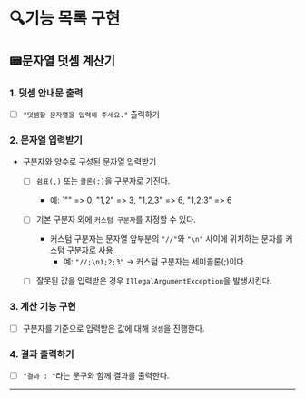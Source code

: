 # 🔍기능 목록 구현
## 📟문자열 덧셈 계산기

### 1. 덧셈 안내문 출력
- [ ] `"덧셈할 문자열을 입력해 주세요."` 출력하기

### 2. 문자열 입력받기
- 구분자와 양수로 구성된 문자열 입력받기
  - [ ] `쉼표(,)` 또는 `콜론(:)`을 구분자로 가진다.
    - 예: `"" => 0, "1,2" => 3, "1,2,3" => 6, "1,2:3" => 6
    
  - [ ] 기본 구분자 외에 `커스텀 구분자`를 지정할 수 있다.
    - 커스텀 구분자는 문자열 앞부분의 `"//"`와 `"\n"` 사이에 위치하는 문자를 커스텀 구분자로 사용
      - 예: `"//;\n1;2;3"` -> 커스텀 구분자는 세미콜론(;)이다
  - [ ] 잘못된 값을 입력받은 경우 `IllegalArgumentException`을 발생시킨다.

### 3. 계산 기능 구현
- [ ] 구분자를 기준으로 입력받은 값에 대해 `덧셈`을 진행한다.

### 4. 결과 출력하기
- [ ] `"결과 : "`라는 문구와 함께 결과를 출력한다.

---
